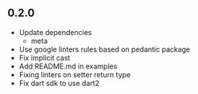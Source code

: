 ## 0.2.0

* Update dependencies
    - meta
* Use google linters rules based on pedantic package
* Fix implicit cast
* Add README.md in examples
* Fixing linters on setter return type
* Fix dart sdk to use dart2
